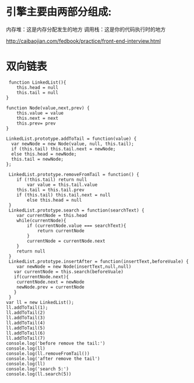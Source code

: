 # 引擎主要由两部分组成:

内存堆：这是内存分配发生的地方
调用栈：这是你的代码执行时的地方

http://caibaojian.com/fedbook/practice/front-end-interview.html

# 双向链表
 
     function LinkedList(){
		this.head = null
		this.tail = null
	}

    function Node(value,next,prev) {
    	this.value = value
    	this.next = next
    	this.prev= prev
    }
	
	LinkedList.prototype.addToTail = function(value) {
	  var newNode = new Node(value, null, this.tail);
	  if (this.tail) this.tail.next = newNode;
	  else this.head = newNode;
	  this.tail = newNode;
	};

	 LinkedList.prototype.removeFromTail = function() {
		if (!this.tail) return null
			var value = this.tail.value
		this.tail = this.tail.prev
		if (this.tail) this.tail.next = null
			else this.head = null
	 }
	 LinkedList.prototype.search = function(searchText) {
		var currentNode = this.head
		while(currentNode){
			if (currentNode.value === searchText){
				return currentNode
			}
			currentNode = currentNode.next
		}
		return null
	 }
	 LinkedList.prototype.insertAfter = function(insertText,beforeVuale) {
		var newNode = new Node(insertText,null,null)
	   var currentNode = this.search(beforeVuale)
	   if(currentNode.next){
		currentNode.next = newNode
		newNode.prev = currentNode
	   }
	 }
	var ll = new LinkedList();
	ll.addToTail(1);
	ll.addToTail(2)
	ll.addToTail(3)
	ll.addToTail(4)
	ll.addToTail(5)
	ll.addToTail(6)
	ll.addToTail(7)
	console.log('before remove the tail:')
	console.log(ll)
	console.log(ll.removeFromTail())
	console.log('after remove the tail')
	console.log(ll) 
	console.log('search 5:')
	console.log(ll.search(5))
